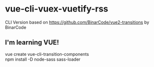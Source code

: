 # vue-cli-vuex-vuetify-rss
CLI Version based on https://github.com/BinarCode/vue2-transitions by BinarCode

I'm learning VUE!
-----------------
vue create vue-cli-transition-components<br>
npm install -D node-sass sass-loader